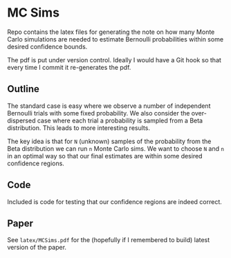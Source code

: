 # MC Sims
Repo contains the latex files for generating the note on how many Monte Carlo
simulations are needed to estimate Bernoulli probabilities within some desired
confidence bounds.

The pdf is put under version control. Ideally I would have a Git hook so that
every time I commit it re-generates the pdf.

## Outline
The standard case is easy where we observe a number of independent Bernoulli
trials with some fixed probability. We also consider the over-dispersed case
where each trial a probability is sampled from a Beta distribution. This leads
to more interesting results.

The key idea is that for `N` (unknown) samples of the probability from the Beta
distribution we can run `n` Monte Carlo sims. We want to choose `N` and `n` in
an optimal way so that our final estimates are within some desired confidence
regions.

## Code
Included is code for testing that our confidence regions are indeed correct.

## Paper
See `latex/MCSims.pdf` for the (hopefully if I remembered to build) latest
version of the paper.
